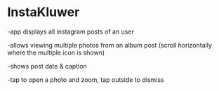 # InstaKluwer

-app displays all instagram posts of an user

-allows viewing multiple photos from an album post (scroll horizontally where the multiple icon is shown)

-shows post date & caption

-tap to open a photo and zoom, tap outside to dismiss
